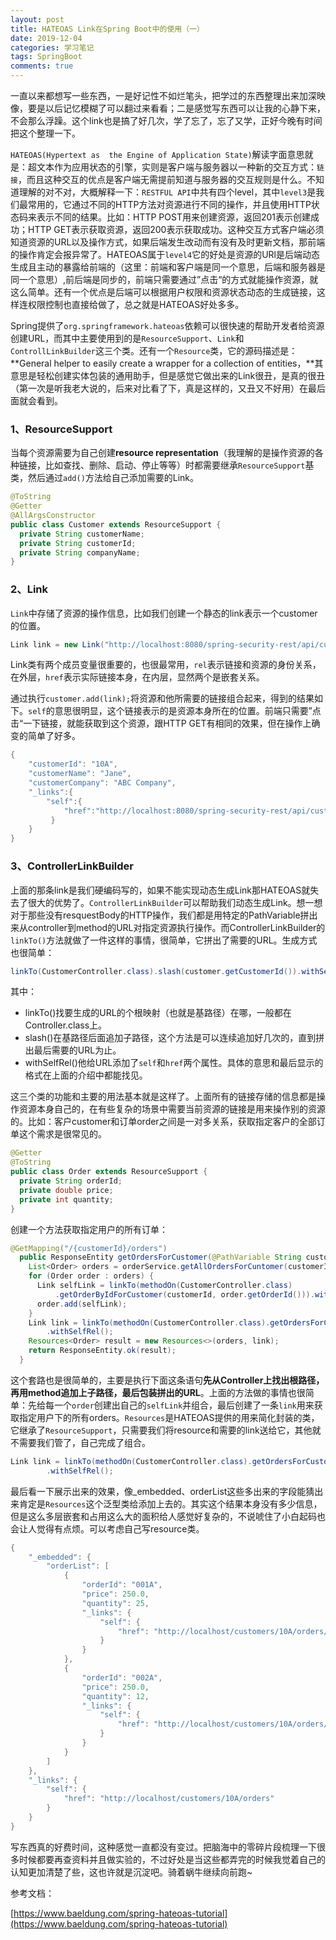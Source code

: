 ```yaml
---
layout: post
title: HATEOAS Link在Spring Boot中的使用（一）
date: 2019-12-04
categories: 学习笔记
tags: SpringBoot
comments: true
---
```


一直以来都想写一些东西，一是好记性不如烂笔头，把学过的东西整理出来加深映像，要是以后记忆模糊了可以翻过来看看；二是感觉写东西可以让我的心静下来，不会那么浮躁。这个link也是搞了好几次，学了忘了，忘了又学，正好今晚有时间把这个整理一下。

`HATEOAS(Hypertext as  the Engine of Application State)`解读字面意思就是：超文本作为应用状态的引擎，实则是客户端与服务器以一种新的交互方式：`链接`，而且这种交互的优点是客户端无需提前知道与服务器的交互规则是什么。不知道理解的对不对，大概解释一下：`RESTFUL API`中共有四个level，其中`level3`是我们最常用的，它通过不同的HTTP方法对资源进行不同的操作，并且使用HTTP状态码来表示不同的结果。比如：HTTP POST用来创建资源，返回201表示创建成功；HTTP GET表示获取资源，返回200表示获取成功。这种交互方式客户端必须知道资源的URL以及操作方式，如果后端发生改动而有没有及时更新文档，那前端的操作肯定会报异常了。HATEOAS属于`level4`它的好处是资源的URl是后端动态生成且主动的暴露给前端的（这里：前端和客户端是同一个意思，后端和服务器是同一个意思）,前后端是同步的，前端只需要通过”点击“的方式就能操作资源，就这么简单。还有一个优点是后端可以根据用户权限和资源状态动态的生成链接，这样连权限控制也直接给做了，总之就是HATEOAS好处多多。

Spring提供了`org.springframework.hateoas`依赖可以很快速的帮助开发者给资源创建URL，而其中主要使用到的是`ResourceSupport`、`Link`和`ControllLinkBuilder`这三个类。还有一个`Resource`类，它的源码描述是：**General helper to easily create a wrapper for a collection of entities，**其意思是轻松创建实体包装的通用助手，但是感觉它做出来的Link很丑，是真的很丑（第一次是听我老大说的，后来对比看了下，真是这样的，又丑又不好用）在最后面就会看到。

### 1、ResourceSupport

当每个资源需要为自己创建**resource representation**（我理解的是操作资源的各种链接，比如查找、删除、启动、停止等等）时都需要继承`ResourceSupport`基类，然后通过`add()`方法给自己添加需要的Link。

```java
@ToString
@Getter
@AllArgsConstructor
public class Customer extends ResourceSupport {
  private String customerName;
  private String customerId;
  private String companyName;
}

```

### 2、Link

`Link`中存储了资源的操作信息，比如我们创建一个静态的link表示一个customer的位置。

```java
Link link = new Link("http://localhost:8080/spring-security-rest/api/customers/10A");
```

Link类有两个成员变量很重要的，也很最常用，`rel`表示链接和资源的身份关系，在外层，`href`表示实际链接本身，在内层，显然两个是嵌套关系。

通过执行`customer.add(link);`将资源和他所需要的链接组合起来，得到的结果如下。`self`的意思很明显，这个链接表示的是资源本身所在的位置。前端只需要”点击“一下链接，就能获取到这个资源，跟HTTP GET有相同的效果，但在操作上确变的简单了好多。

```java
{
    "customerId": "10A",
    "customerName": "Jane",
    "customerCompany": "ABC Company",
    "_links":{
        "self":{
            "href":"http://localhost:8080/spring-security-rest/api/customers/10A"
         }
    }
}
```

### 3、ControllerLinkBuilder

上面的那条link是我们硬编码写的，如果不能实现动态生成Link那HATEOAS就失去了很大的优势了。`ControllerLinkBuilder`可以帮助我们动态生成Link。想一想对于那些没有resquestBody的HTTP操作，我们都是用特定的PathVariable拼出来从controller到method的URL对指定资源执行操作。而ControllerLinkBuilder的`linkTo()`方法就做了一件这样的事情，很简单，它拼出了需要的URL。生成方式也很简单：

```java
linkTo(CustomerController.class).slash(customer.getCustomerId()).withSelfRel();
```

其中：

- linkTo()找要生成的URL的个根映射（也就是基路径）在哪，一般都在Controller.class上。
- slash()在基路径后面追加子路径，这个方法是可以连续追加好几次的，直到拼出最后需要的URL为止。
- withSelfRel()他给URL添加了`self`和`href`两个属性。具体的意思和最后显示的格式在上面的介绍中都能找见。

这三个类的功能和主要的用法基本就是这样了。上面所有的链接存储的信息都是操作资源本身自己的，在有些复杂的场景中需要当前资源的链接是用来操作别的资源的。比如：客户customer和订单order之间是一对多关系，获取指定客户的全部订单这个需求是很常见的。

```java
@Getter
@ToString
public class Order extends ResourceSupport {
  private String orderId;
  private double price;
  private int quantity;
}

```

创建一个方法获取指定用户的所有订单：

```java
@GetMapping("/{customerId}/orders")
  public ResponseEntity getOrdersForCustomer(@PathVariable String customerId) {
    List<Order> orders = orderService.getAllOrdersForCuntomer(customerId);
    for (Order order : orders) {
      Link selfLink = linkTo(methodOn(CustomerController.class)
          .getOrderByIdForCustomer(customerId, order.getOrderId())).withSelfRel();
      order.add(selfLink);
    }
    Link link = linkTo(methodOn(CustomerController.class).getOrdersForCustomer(customerId))
        .withSelfRel();
    Resources<Order> result = new Resources<>(orders, link);
    return ResponseEntity.ok(result);
  }
```

这个套路也是很简单的，主要是执行下面这条语句**先从Controller上找出根路径，再用method追加上子路径，最后包装拼出的URL**。上面的方法做的事情也很简单：先给每一个`order`创建出自己的`selfLink`并组合，最后创建了一条`link`用来获取指定用户下的所有orders。`Resources`是HATEOAS提供的用来简化封装的类，它继承了`ResourceSupport`，只需要我们将resource和需要的link送给它，其他就不需要我们管了，自己完成了组合。

```java
Link link = linkTo(methodOn(CustomerController.class).getOrdersForCustomer(customerId))
        .withSelfRel();
```

最后看一下展示出来的效果，像_embedded、orderList这些多出来的字段能猜出来肯定是`Resources`这个泛型类给添加上去的。其实这个结果本身没有多少信息，但是这么多层嵌套和占用这么大的面积给人感觉好复杂的，不说唬住了小白起码也会让人觉得有点烦。可以考虑自己写resource类。

```java
{
    "_embedded": {
        "orderList": [
            {
                "orderId": "001A",
                "price": 250.0,
                "quantity": 25,
                "_links": {
                    "self": {
                        "href": "http://localhost/customers/10A/orders/001A"
                    }
                }
            },
            {
                "orderId": "002A",
                "price": 250.0,
                "quantity": 12,
                "_links": {
                    "self": {
                        "href": "http://localhost/customers/10A/orders/002A"
                    }
                }
            }
        ]
    },
    "_links": {
        "self": {
            "href": "http://localhost/customers/10A/orders"
        }
    }
}
```



写东西真的好费时间，这种感觉一直都没有变过。把脑海中的零碎片段梳理一下很多时候都要再查资料并且做实验的，不过好处是当这些都弄完的时候我觉着自己的认知更加清楚了些，这也许就是沉淀吧。骑着蜗牛继续向前跑~



参考文档：

[https://www.baeldung.com/spring-hateoas-tutorial](https://www.baeldung.com/spring-hateoas-tutorial)

